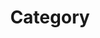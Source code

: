 ---
title: "Category"
layout: categories
permalink: /categories/
author_profile: true
sidebar_made: true
---